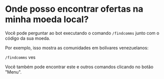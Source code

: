 # Onde posso encontrar ofertas na minha moeda local?

Você pode perguntar ao bot executando o comando `/findcomms` junto com o código da sua moeda.

Por exemplo, isso mostra as comunidades em bolívares venezuelanos:

`/findcomms` ves

Você também pode encontrar este e outros comandos clicando no botão "Menu".